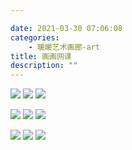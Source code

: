 ```yaml
---

date: 2021-03-30 07:06:08
categories:
    - 暖暖艺术画廊-art
title: 画画网课
description: ""
---
```


![](image_0.png) ![](image_1.png) ![](image_2.png)

![](image_3.png) ![](image_4.png) ![](image_5.png)

![](image_6.png) ![](image_7.png) ![](image_8.png)